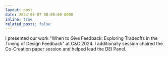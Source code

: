 ```yaml
---
layout: post
date: 2024-06-07 00:00:00-0000
inline: true
related_posts: false
---
```


I presented our work "When to Give Feedback: Exploring Tradeoffs in the Timing of Design Feedback" at C&C 2024. I additionally session chaired the Co-Creation paper session and helped lead the DEI Panel.
